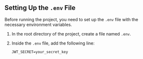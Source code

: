 ## Setting Up the `.env` File

Before running the project, you need to set up the `.env` file with the necessary environment variables.

1. In the root directory of the project, create a file named `.env`.
2. Inside the `.env` file, add the following line:

   ```env
   JWT_SECRET=your_secret_key

